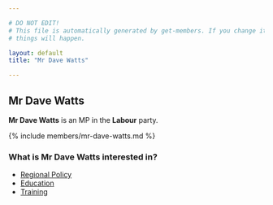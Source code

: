 ```yaml
---

# DO NOT EDIT!
# This file is automatically generated by get-members. If you change it, bad
# things will happen.

layout: default
title: "Mr Dave Watts"

---
```


## Mr Dave Watts

**Mr Dave Watts** is an MP in the **Labour** party.

{% include members/mr-dave-watts.md %}

### What is Mr Dave Watts interested in?


* [Regional Policy](/interests/regional-policy.html)
* [Education](/interests/education.html)
* [Training](/interests/training.html)
